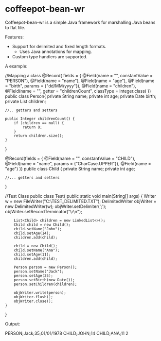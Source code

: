 coffeepot-bean-wr
=================

Coffeepot-bean-wr is a simple Java framework for marshalling Java beans to flat file.

Features: 
  - Support for delimited and fixed length formats.
	- Uses Java annotations for mapping.
  - Custom type handlers are supported.
	
A example:

//Mapping a class
@Record( 
	fields = {
		@Field(name = "", constantValue = "PERSON"),
    @Field(name = "name"),
    @Field(name = "age"),
    @Field(name = "birth", params = {"dd/MM/yyyy"}),
		@Field(name = "children"),
		@Field(name = "", getter = "childrenCount", classType = Integer.class)
})
public class Person{
	private String name;
	private int age;
	private Date birth;
	private List<Child> children;
	
	//.. getters and setters
	
    public Integer childrenCount() {
        if (children == null) {
            return 0;
        }
        return children.size();
    }	
}

@Record(fields = {
	  @Field(name = "", constantValue = "CHILD"),
    @Field(name = "name", params = {"CharCase.UPPER"}),
    @Field(name = "age")
})
public class Child {
    private String name;
    private int age;
	
	//... getters and setters
}

//Test Class
public class Test{
	public static void main(String[] args) {
		Writer w = new FileWriter("C:\\TEST_DELIMITED.TXT");
		DelimitedWriter objWriter = new DelimitedWriter(w);
		objWriter.setDelimiter(';');	
		objWriter.setRecordTerminator("\r\n");
		
		List<Child> children = new LinkedList<>();
		Child child = new Child();
		child.setName("John");
		child.setAge(14);
		children.add(child);

		child = new Child();
		child.setName("Ana");
		child.setAge(11);
		children.add(child);
		
		Person person = new Person();
		person.setName("Jack");
		person.setAge(35);
		person.setBirth(new Date());
		person.setChildren(children);
		
		objWriter.write(person);
		objWriter.flush();
		objWriter.close();	
	}
}

Output:

PERSON;Jack;35;01/01/1978
CHILD;JOHN;14
CHILD;ANA;11
2
